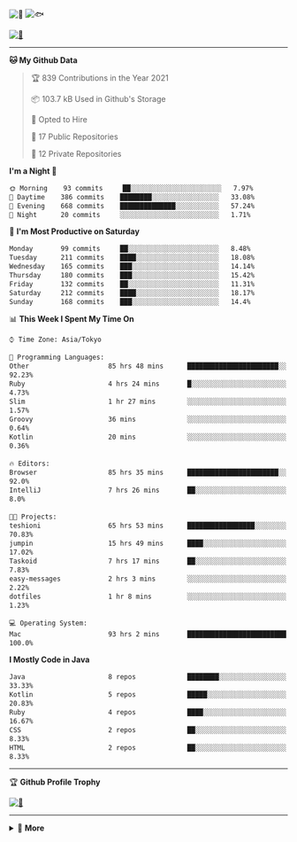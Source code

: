 <p align="left"> 
  <img alt="🐠" height="200px" src="https://github-readme-stats.vercel.app/api?username=ktnkk&count_private=true&show_icons=true&theme=dark&include_all_commits=true" />
  <img alt="🐟" height="200px" src="https://github-readme-stats.vercel.app/api/top-langs/?username=ktnkk&layout=compact&theme=dark&langs_count=10" />
</p>

[![🐙](https://hits.seeyoufarm.com/api/count/incr/badge.svg?url=https%3A%2F%2Fgithub.com%2Fktnkk%2Fhit-counter&count_bg=%23070707&title_bg=%23070707&icon=&icon_color=%23E7E7E7&title=visitor&edge_flat=true)](https://hits.seeyoufarm.com)

***

<!--START_SECTION:waka-->
**🐱 My Github Data** 

> 🏆 839 Contributions in the Year 2021
 > 
> 📦 103.7 kB Used in Github's Storage 
 > 
> 💼 Opted to Hire
 > 
> 📜 17 Public Repositories 
 > 
> 🔑 12 Private Repositories  
 > 
**I'm a Night 🦉** 

```text
🌞 Morning    93 commits     ██░░░░░░░░░░░░░░░░░░░░░░░   7.97% 
🌆 Daytime    386 commits    ████████░░░░░░░░░░░░░░░░░   33.08% 
🌃 Evening    668 commits    ██████████████░░░░░░░░░░░   57.24% 
🌙 Night      20 commits     ░░░░░░░░░░░░░░░░░░░░░░░░░   1.71%

```
📅 **I'm Most Productive on Saturday** 

```text
Monday       99 commits     ██░░░░░░░░░░░░░░░░░░░░░░░   8.48% 
Tuesday      211 commits    ████░░░░░░░░░░░░░░░░░░░░░   18.08% 
Wednesday    165 commits    ███░░░░░░░░░░░░░░░░░░░░░░   14.14% 
Thursday     180 commits    ███░░░░░░░░░░░░░░░░░░░░░░   15.42% 
Friday       132 commits    ██░░░░░░░░░░░░░░░░░░░░░░░   11.31% 
Saturday     212 commits    ████░░░░░░░░░░░░░░░░░░░░░   18.17% 
Sunday       168 commits    ███░░░░░░░░░░░░░░░░░░░░░░   14.4%

```


📊 **This Week I Spent My Time On** 

```text
⌚︎ Time Zone: Asia/Tokyo

💬 Programming Languages: 
Other                    85 hrs 48 mins      ███████████████████████░░   92.23% 
Ruby                     4 hrs 24 mins       █░░░░░░░░░░░░░░░░░░░░░░░░   4.73% 
Slim                     1 hr 27 mins        ░░░░░░░░░░░░░░░░░░░░░░░░░   1.57% 
Groovy                   36 mins             ░░░░░░░░░░░░░░░░░░░░░░░░░   0.64% 
Kotlin                   20 mins             ░░░░░░░░░░░░░░░░░░░░░░░░░   0.36%

🔥 Editors: 
Browser                  85 hrs 35 mins      ███████████████████████░░   92.0% 
IntelliJ                 7 hrs 26 mins       ██░░░░░░░░░░░░░░░░░░░░░░░   8.0%

🐱‍💻 Projects: 
teshioni                 65 hrs 53 mins      █████████████████░░░░░░░░   70.83% 
jumpin                   15 hrs 49 mins      ████░░░░░░░░░░░░░░░░░░░░░   17.02% 
Taskoid                  7 hrs 17 mins       ██░░░░░░░░░░░░░░░░░░░░░░░   7.83% 
easy-messages            2 hrs 3 mins        ░░░░░░░░░░░░░░░░░░░░░░░░░   2.22% 
dotfiles                 1 hr 8 mins         ░░░░░░░░░░░░░░░░░░░░░░░░░   1.23%

💻 Operating System: 
Mac                      93 hrs 2 mins       █████████████████████████   100.0%

```

**I Mostly Code in Java** 

```text
Java                     8 repos             ████████░░░░░░░░░░░░░░░░░   33.33% 
Kotlin                   5 repos             █████░░░░░░░░░░░░░░░░░░░░   20.83% 
Ruby                     4 repos             ████░░░░░░░░░░░░░░░░░░░░░   16.67% 
CSS                      2 repos             ██░░░░░░░░░░░░░░░░░░░░░░░   8.33% 
HTML                     2 repos             ██░░░░░░░░░░░░░░░░░░░░░░░   8.33%

```



<!--END_SECTION:waka-->

***

🏆 **Github Profile Trophy**
  
[![🐬](https://github-profile-trophy.vercel.app/?username=ktnkk&rank=SECRET,SSS,SS,S,AAA,AA,A&theme=darkhub&row=1&margin-w=10&no-bg=true)](https://github.com/ryo-ma/github-profile-trophy)

***

<details>
  <summary>🧐 <strong>More</strong></summary>
 
  <br>

  🎼 **Metrics**

  ![🐳](https://github.com/ktnkk/ktnkk/blob/main/github-metrics.svg)
  
  ***
  
  🃏 **GitHub Profile Summary Cards**
  
  ![🐋](https://github-profile-summary-cards.vercel.app/api/cards/profile-details?username=ktnkk&theme=github_dark)
  
  <p align="left"> 
    <img alt="🦈" height="200px" src="https://github-profile-summary-cards.vercel.app/api/cards/repos-per-language?username=ktnkk&theme=github_dark" />
    <img alt="🦭" height="200px" src="https://github-profile-summary-cards.vercel.app/api/cards/most-commit-language?username=ktnkk&theme=github_dark" />
  </p>
  
  <p align="left"> 
    <img alt="🦀" height="200px" src="https://github-profile-summary-cards.vercel.app/api/cards/stats?username=ktnkk&theme=github_dark" />
    <img alt="🦑" height="200px" src="https://github-profile-summary-cards.vercel.app/api/cards/productive-time?username=ktnkk&theme=github_dark" />
  </p>
  
  ***
  
  ⚡ **Recent Activity**
  
  <!--START_SECTION:activity-->
1. 🎉 Merged PR [#19](https://github.com/ktnkk/gatsby-sandbox/pull/19) in [ktnkk/gatsby-sandbox](https://github.com/ktnkk/gatsby-sandbox)
2. 🎉 Merged PR [#13](https://github.com/ktnkk/ulog/pull/13) in [ktnkk/ulog](https://github.com/ktnkk/ulog)
3. 🎉 Merged PR [#6](https://github.com/ktnkk/copo/pull/6) in [ktnkk/copo](https://github.com/ktnkk/copo)
4. ❌ Closed PR [#58](https://github.com/ktnkk/spring-boot-doma2-sample/pull/58) in [ktnkk/spring-boot-doma2-sample](https://github.com/ktnkk/spring-boot-doma2-sample)
5. 🎉 Merged PR [#16](https://github.com/ktnkk/gatsby-sandbox/pull/16) in [ktnkk/gatsby-sandbox](https://github.com/ktnkk/gatsby-sandbox)
6. 🎉 Merged PR [#17](https://github.com/ktnkk/gatsby-sandbox/pull/17) in [ktnkk/gatsby-sandbox](https://github.com/ktnkk/gatsby-sandbox)
7. 🎉 Merged PR [#18](https://github.com/ktnkk/gatsby-sandbox/pull/18) in [ktnkk/gatsby-sandbox](https://github.com/ktnkk/gatsby-sandbox)
8. 🎉 Merged PR [#5](https://github.com/ktnkk/copo/pull/5) in [ktnkk/copo](https://github.com/ktnkk/copo)
9. 🎉 Merged PR [#12](https://github.com/ktnkk/ulog/pull/12) in [ktnkk/ulog](https://github.com/ktnkk/ulog)
10. 🎉 Merged PR [#16](https://github.com/ktnkk/tasky/pull/16) in [ktnkk/tasky](https://github.com/ktnkk/tasky)
<!--END_SECTION:activity-->
  
</details>
